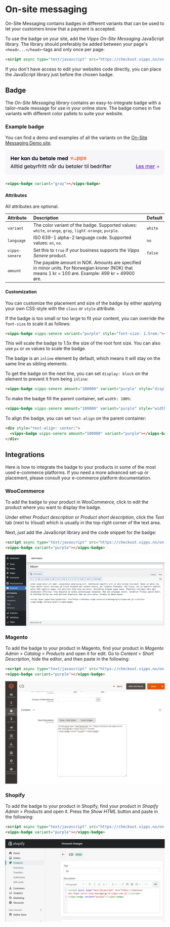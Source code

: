 <!-- START_METADATA
---
title: On-site messaging
sidebar_label: On-site messaging
sidebar_position: 70
description: Use On-Site Messaging to let your customers know that a payment is accepted.
pagination_next: null
pagination_prev: null
---
END_METADATA -->

# On-site messaging

On-Site Messaging contains badges in different variants that can be used to let your customers know that a payment is accepted.

To use the badge on your site, add the *Vipps On-Site Messaging* JavaScript library.
The library should preferably be added between your page's `<head>...</head>`-tags and only once per page:

```html
<script async type="text/javascript" src="https://checkout.vipps.no/on-site-messaging/v1/vipps-osm.js"></script>
```

If you don't have access to edit your websites code directly, you can place the JavaScript library just before the chosen badge.

## Badge

The *On-Site Messaging library* contains an easy-to-integrate badge with a tailor-made message for use in your online store.
The badge comes in five variants with different color pallets to suite your website.

### Example badge

You can find a demo and examples of all the variants on the [On-Site Messaging Demo site](https://checkout.vipps.no/on-site-messaging/v1).

![Badge](./images/vipps/osm-badge.png)

```html
<vipps-badge variant="gray"></vipps-badge>
```

#### Attributes

All attributes are optional.

| Attribute      | Description                                                                                            | Default |
|:---------------|:-------------------------------------------------------------------------------------------------------|:--------|
| `variant`      | The color variant of the badge. Supported values: `white`, `orange`, `gray`, `light-orange`, `purple`. | `white` |
| `language`     | ISO 639-1 alpha-2 language code. Supported values: `en`, `no`.                                         | `no`    |
| `vipps-senere` | Set this to `true` if your business supports the *Vipps Senere* product.                               | `false` |
| `amount`       | The payable amount in NOK. Amounts are specified in minor units. For Norwegian kroner (NOK) that means 1 kr = 100 øre. Example: 499 kr = 49900 øre.     |         |

#### Customization

You can customize the placement and size of the badge by either applying your own CSS-style with the `class` or `style` attribute.

If the badge is too small or too large to fit your content, you can override the `font-size` to scale it as follows:

```html
<vipps-badge vipps-senere variant="purple" style="font-size: 1.5rem;"></vipps-badge>
```

This will scale the badge to 1.5x the size of the root font size. You can also use `px` or `em` values to scale the badge.

The badge is an `inline` element by default, which means it will stay on the same line as sibling elements.

To get the badge on the next line, you can set `display: block` on the element to prevent it from being `inline`:

```html
<vipps-badge vipps-senere amount="100000" variant="purple" style="display: block;"></vipps-badge>
```

To make the badge fill the parent container, set `width: 100%`:

```html
<vipps-badge vipps-senere amount="100000" variant="purple" style="width: 100%;"></vipps-badge>
```

To align the badge, you can set `text-align` on the parent container:

```html
<div style="text-align: center;">
  <vipps-badge vipps-senere amount="100000" variant="purple"></vipps-badge>
</div>
```

## Integrations

Here is how to integrate the badge to your products in some of the most used e-commerce platforms.
If you need a more advanced set-up or placement, please consult your e-commerce platform documentation.

### WooCommerce

To add the badge to your product in WooCommerce, click to edit the product where you want to display the badge.

Under either *Product description* or *Product short description*, click the *Text* tab (next to *Visual*) which is usually in the top-right corner of the text area.

Next, just add the JavaScript library and the code snippet for the badge:

```html
<script async type="text/javascript" src="https://checkout.vipps.no/on-site-messaging/v1/vipps-osm.js"></script>
<vipps-badge variant="purple"></vipps-badge>
```

![WooCommerce integration](./images/vipps/osm-woocommerce.png)

### Magento

To add the badge to your product in Magento, find your product in *Magento Admin* > *Catalog* > *Products* and open it for edit.
Go to *Content* > *Short Description*, hide the editor, and then paste in the following:

```html
<script async type="text/javascript" src="https://checkout.vipps.no/on-site-messaging/v1/vipps-osm.js"></script>
<vipps-badge variant="purple"></vipps-badge>
```

![Magento integration](./images/vipps/osm-magento.png)

### Shopify

To add the badge to your product in Shopify, find your product in *Shopify Admin* > *Products* and open it. Press the *Show HTML* button and paste in the following:

```html
<script async type="text/javascript" src="https://checkout.vipps.no/on-site-messaging/v1/vipps-osm.js"></script>
<vipps-badge variant="purple"></vipps-badge>
```

![Shopify integration](./images/vipps/osm-shopify.png)
